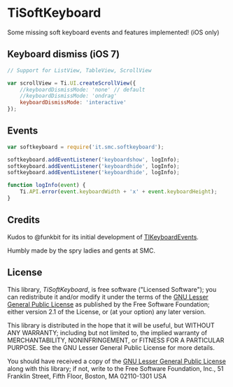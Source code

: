 TiSoftKeyboard
==========

Some missing soft keyboard events and features implemented! (iOS only)

Keyboard dismiss (iOS 7)
--------------------------

```js
// Support for ListView, TableView, ScrollView

var scrollView = Ti.UI.createScrollView({
	//keyboardDismissMode: 'none' // default
	//keyboardDismissMode: 'ondrag'
	keyboardDismissMode: 'interactive'
});
```

Events
------

```js
var softkeyboard = require('it.smc.softkeyboard');

softkeyboard.addEventListener('keyboardshow', logInfo);
softkeyboard.addEventListener('keyboardhide', logInfo);
softkeyboard.addEventListener('keyboardhide', logInfo);

function logInfo(event) {
	Ti.API.error(event.keyboardWidth + 'x' + event.keyboardHeight);
}
```

Credits
-------

Kudos to @funkbit for its initial development of [TIKeyboardEvents](https://github.com/funkbit/TIKeyboardEvents).

Humbly made by the spry ladies and gents at SMC.

License
-------

This library, *TiSoftKeyboard*, is free software ("Licensed Software"); you can
redistribute it and/or modify it under the terms of the [GNU Lesser General
Public License](http://www.gnu.org/licenses/lgpl-2.1.html) as published by the
Free Software Foundation; either version 2.1 of the License, or (at your
option) any later version.

This library is distributed in the hope that it will be useful, but WITHOUT ANY
WARRANTY; including but not limited to, the implied warranty of MERCHANTABILITY,
NONINFRINGEMENT, or FITNESS FOR A PARTICULAR PURPOSE. See the GNU Lesser General
Public License for more details.

You should have received a copy of the [GNU Lesser General Public
License](http://www.gnu.org/licenses/lgpl-2.1.html) along with this library; if
not, write to the Free Software Foundation, Inc., 51 Franklin Street, Fifth
Floor, Boston, MA 02110-1301 USA
